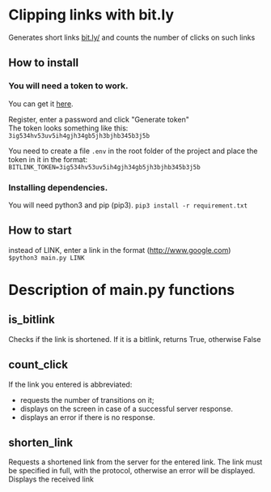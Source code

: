 # Clipping links with bit.ly
Generates short links [bit.ly/](https://bitly.com/) and counts the number of clicks on such links

## How to install
### You will need a token to work.
You can get it [here](https://app.bitly.com/settings/api/).  

Register, enter a password and click "Generate token"  
The token looks something like this:  
```3ig534hv53uv5ih4gjh34gb5jh3bjhb345b3j5b```  

You need to create a file ```.env``` in the root folder of the project and place the token in it in the format:   
```BITLINK_TOKEN=3ig534hv53uv5ih4gjh34gb5jh3bjhb345b3j5b```  

### Installing dependencies.
You will need python3 and pip (pip3).
```pip3 install -r requirement.txt```  

## How to start
instead of LINK, enter a link in the format (http://www.google.com)  
```$python3 main.py LINK```  


# Description of main.py functions
## is_bitlink
Checks if the link is shortened.
If it is a bitlink, returns True, otherwise False

## count_click
If the link you entered is abbreviated:
 - requests the number of transitions on it;
 - displays on the screen in case of a successful server response.
 - displays an error if there is no response.

## shorten_link
Requests a shortened link from the server for the entered link.
The link must be specified in full, with the protocol, otherwise an error will be displayed.
Displays the received link
